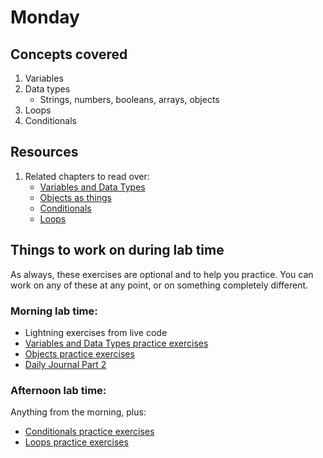 # Monday

## Concepts covered
1. Variables
1. Data types
    - Strings, numbers, booleans, arrays, objects
1. Loops
1. Conditionals

## Resources
1. Related chapters to read over:
    - [Variables and Data Types](https://github.com/NewForce-at-Mountwest/foundations-course/blob/master/chapters/VARIABLES_AND_DATATYPES.md)
    - [Objects as things](https://github.com/NewForce-at-Mountwest/client-side-mastery/blob/master/book-2-the-neophyte/chapters/JS_OBJECTS.md)
    - [Conditionals](https://github.com/NewForce-at-Mountwest/foundations-course/blob/master/chapters/CONDITIONALS.md)
    - [Loops](https://github.com/NewForce-at-Mountwest/foundations-course/blob/master/chapters/LOOPS.md)

## Things to work on during lab time
As always, these exercises are optional and to help you practice. You can work on any of these at any point, or on something completely different.
### Morning lab time:
- Lightning exercises from live code
- [Variables and Data Types practice exercises](https://github.com/NewForce-at-Mountwest/foundations-course/blob/master/chapters/VARIABLES_AND_DATATYPES.md)
- [Objects practice exercises](https://github.com/NewForce-at-Mountwest/client-side-mastery/blob/master/book-2-the-neophyte/chapters/JS_OBJECTS.md)
- [Daily Journal Part 2](https://github.com/NewForce-at-Mountwest/client-side-mastery/blob/master/book-2-the-neophyte/chapters/DAILY_JOURNAL_OBJECT_DOM.md)

### Afternoon lab time:
Anything from the morning, plus:
- [Conditionals practice exercises](https://github.com/NewForce-at-Mountwest/foundations-course/blob/master/chapters/CONDITIONALS.md)
- [Loops practice exercises](https://github.com/NewForce-at-Mountwest/foundations-course/blob/master/chapters/LOOPS.md)


